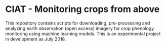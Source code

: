 # CIAT - Monitoring crops from above

This repository contains scripts for downloading, pre-processing and analyzing earth observation (open access) imagery for crop phenology monitoring using machine learning models. This is an experimental project in development as July 2018.